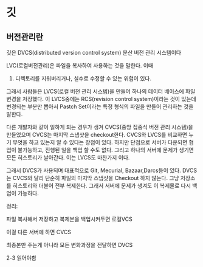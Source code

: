 # 깃

## 버전관리란

깃은 DVCS(distributed version control system) 분산 버전 관리 시스템이다

LVC(로컬버전관리)은 파일을 복사하여 사용하는 것을 말한다. 이때

1. 디렉토리를 지워버리거나, 실수로 수정할 수 있는 위험이 있다.

그래서 사람들은 LVCS(로컬 버전 관리 시스템)을 만들어 하나의 데이터 베이스에 파일 변경을 저장했다. 이 LVCS중에는 RCS(revision control system)이라는 것이 있는데 변경되는 부분만 뽑아서 Pastch Set이라는 특정 형식의 파일을 만들어 관리하는 것을 말한다.

다른 개발자와 같이 일하게 되는 경우가 생겨 CVCS(중앙 집중식 버전 관리 시스템)을 만들었으며 CVCS는 마지막 스냅샷을 checkout한다. CVCS와 LVCS를 비교하면 누기 무엇을 하고 있는지 알 수 있다는 장점이 있다. 하지만 단점으로 서버가 다운되면 협업이 불가능하고, 진행된 일을 백업 할 수도 없다. 그리고 하나의 서버에 문제가 생기면 모든 히스토리가 날아간다. 이는 LVCS도 마찬가지 이다.

그래서 DVCS가 사용되며 대표적으로 Git, Mecurial, Bazaar,Darcs등이 있다. DVCS는 CVCS와 달리 단순히 파일의 마지막 스냅샷을 Checkout 하지 않는다. 그냥 저장소를 히스토리와 더불어 전부 복제한다. 그래서 서버에 문제가 생겨도 이 복제물로 다시 백업이 가능하다.

정리: 

파일 복사해서 저장하고 복제본을 백업시켜두면 로컬VCS

이걸 다른 서버에 하면 CVCS

최종본만 주는게 아니라 모든 변화과정을 전달하면 DVCS



2-3 읽어야함
